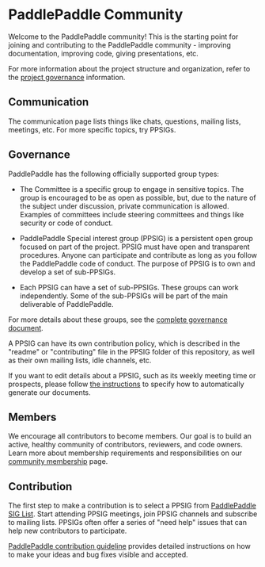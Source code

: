 # PaddlePaddle Community

Welcome to the PaddlePaddle community! This is the starting point for joining and contributing to the PaddlePaddle community - improving documentation, improving code, giving presentations, etc.

For more information about the project structure and organization, refer to the [project governance](/GOVERNANCE.md) information.

## Communication

The communication page lists things like chats, questions, mailing lists, meetings, etc. For more specific topics, try PPSIGs.

## Governance

PaddlePaddle has the following officially supported group types:

* The Committee is a specific group to engage in sensitive topics. The group is encouraged to be as open as possible, but, due to the nature of the subject under discussion, private communication is allowed. Examples of committees include steering committees and things like security or code of conduct.

* PaddlePaddle Special interest group (PPSIG) is a persistent open group focused on part of the project. PPSIG must have open and transparent procedures. Anyone can participate and contribute as long as you follow the PaddlePaddle code of conduct. The purpose of PPSIG is to own and develop a set of sub-PPSIGs.

 * Each PPSIG can have a set of sub-PPSIGs. These groups can work independently. Some of the sub-PPSIGs will be part of the main deliverable of PaddlePaddle. 

For more details about these groups, see the [complete governance document](/GOVERNANCE.md).

A PPSIG can have its own contribution policy, which is described in the "readme" or "contributing" file in the PPSIG folder of this repository, as well as their own mailing lists, idle channels, etc.

If you want to edit details about a PPSIG, such as its weekly meeting time or prospects, please follow [the instructions](/ppsigs/ppsig-tmpl-auto-gen/README.md) to specify how to automatically generate our documents.

## Members

We encourage all contributors to become members. Our goal is to build an active, healthy community of contributors, reviewers, and code owners. Learn more about membership requirements and responsibilities on our [community membership](/MEMBERSHIP.md) page.

## Contribution

The first step to make a contribution is to select a PPSIG from [PaddlePaddle SIG List](/ppsigs/ppsigs.yaml). Start attending PPSIG meetings, join PPSIG channels and subscribe to mailing lists. PPSIGs often offer a series of "need help" issues that can help new contributors to participate.

[PaddlePaddle contribution guideline](/contributors/README.md) provides detailed instructions on how to make your ideas and bug fixes visible and accepted.

